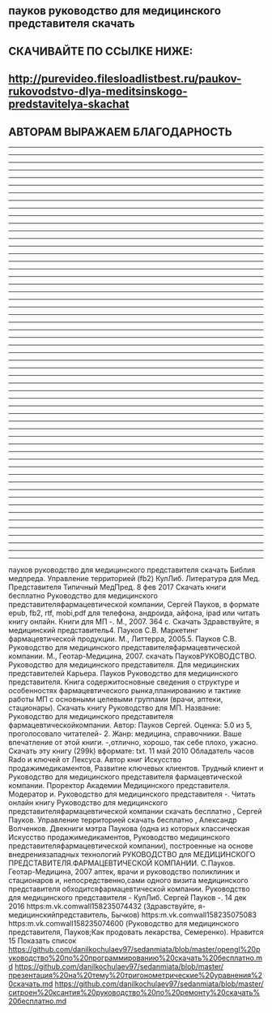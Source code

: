 пауков руководство для медицинского представителя скачать
--------------------------------------------------
СКАЧИВАЙТЕ ПО ССЫЛКЕ НИЖЕ:
--------------------------------------------------
http://purevideo.filesloadlistbest.ru/paukov-rukovodstvo-dlya-meditsinskogo-predstavitelya-skachat
--------------------------------------------------
АВТОРАМ ВЫРАЖАЕМ БЛАГОДАРНОСТЬ
--------------------------------------------------
--------------------------------------------------
--------------------------------------------------
--------------------------------------------------
--------------------------------------------------
--------------------------------------------------
--------------------------------------------------
--------------------------------------------------
--------------------------------------------------
--------------------------------------------------
--------------------------------------------------
--------------------------------------------------
--------------------------------------------------
--------------------------------------------------
--------------------------------------------------
--------------------------------------------------
--------------------------------------------------
--------------------------------------------------
--------------------------------------------------
--------------------------------------------------
--------------------------------------------------
--------------------------------------------------
--------------------------------------------------
--------------------------------------------------
--------------------------------------------------
--------------------------------------------------
--------------------------------------------------
--------------------------------------------------
--------------------------------------------------
--------------------------------------------------
--------------------------------------------------
--------------------------------------------------
--------------------------------------------------
--------------------------------------------------
--------------------------------------------------
--------------------------------------------------
--------------------------------------------------
--------------------------------------------------
--------------------------------------------------
--------------------------------------------------
--------------------------------------------------
--------------------------------------------------
--------------------------------------------------
--------------------------------------------------
--------------------------------------------------
--------------------------------------------------
--------------------------------------------------
--------------------------------------------------
--------------------------------------------------
--------------------------------------------------
--------------------------------------------------
--------------------------------------------------
--------------------------------------------------
--------------------------------------------------
--------------------------------------------------
--------------------------------------------------
пауков руководство для медицинского представителя скачать Библия медпреда. Управление территорией (fb2)  КулЛиб. Литература для Мед. Представителя  Типичный МедПред. 8 фев 2017  Скачать книги бесплатно Руководство для медицинского представителяфармацевтической компании, Сергей Пауков, в формате epub, fb2, rtf, mobi,pdf для телефона, андроида, айфона, ipad или читать книгу онлайн. Книги для МП -. М., 2007.  364 с. Скачать  Здравствуйте, я  медицинский представитель4. Пауков С.В. Маркетинг фармацевтической продукции. М., Литтерра, 2005.5. Пауков С.В. Руководство для медицинского представителяфармацевтической компании. М., Геотар-Медицина, 2007. скачать ПауковРУКОВОДСТВО. Руководство для медицинского представителя. Для медицинских представителей    Карьера. Пауков Руководство для медицинского представителя. Книга содержитосновные сведения о структуре и особенностях фармацевтического рынка,планированию и тактике работы МП с основными целевыми группами (врачи, аптеки, стационары). Скачать книгу Руководство для МП. Название: Руководство для медицинского представителя фармацевтическойкомпании. Автор: Пауков Сергей. Оценка: 5.0 из 5, проголосовало читателей- 2. Жанр: медицина, справочники. Ваше впечатление от этой книги. -,отлично, хорошо, так себе плохо, ужасно. Скачать эту книгу (299k) вформате: txt. 11 май 2010  Обладатель часов Rado и ключей от Лексуса. Автор книг Искусство продажимедикаментов, Развитие ключевых клиентов. Трудный клиент и Руководство для медицинского представителя фармацевтической компании. Проректор Академии Медицинского представителя. Модератор и. Руководство для медицинского представителя -. Читать онлайн книгу Руководство для медицинского представителяфармацевтической компании скачать бесплатно , Сергей Пауков. Управление территорией скачать бесплатно , Александр Волченков.  Двекниги мэтра Паукова (одна из которых  классическая Искусство продажимедикаментов, Руководство медицинского представителяфармацевтической компании), построенные на основе внедрениязападных технологий
РУКОВОДСТВО для МЕДИЦИНСКОГО ПРЕДСТАВИТЕЛЯ.ФАРМАЦЕВТИЧЕСКОЙ КОМПАНИИ. С.Пауков. Геотар-Медицина, 2007 аптек, врачи и руководство поликлиник и стационаров и, непосредственно,сами  одного визита медицинского представителя обходитсяфармацевтической компании. Руководство для медицинского представителя  - КулЛиб. Сергей Пауков -. 14 дек 2016  https:m.vk.comwall158235074432 (Здравствуйте, я-медицинскийпредставитель, Бычков) https:m.vk.comwall158235075083  https:m.vk.comwall158235074600 (Руководство для медицинского представителя, Пауков;Как продовать лекарства, Семеренко). Нравится 15 Показать список
https://github.com/danilkochulaev97/sedanmiata/blob/master/opengl%20руководство%20по%20программированию%20скачать%20бесплатно.md
https://github.com/danilkochulaev97/sedanmiata/blob/master/презентация%20на%20тему%20тригонометрические%20уравнения%20скачать.md
https://github.com/danilkochulaev97/sedanmiata/blob/master/ситроен%20ксантия%20руководство%20по%20ремонту%20скачать%20бесплатно.md